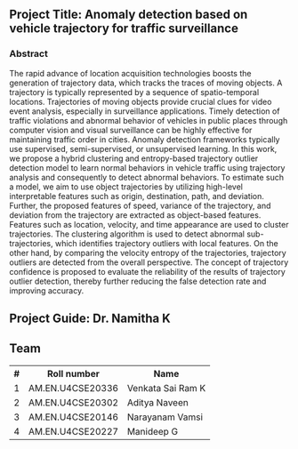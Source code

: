 ## Project Title: Anomaly detection based on vehicle trajectory for traffic surveillance
###  Abstract
 The rapid advance of location acquisition technologies boosts the generation of trajectory data,
which tracks the traces of moving objects. A trajectory is typically represented by a sequence of
spatio-temporal locations. Trajectories of moving objects provide crucial clues for video event
analysis, especially in surveillance applications. Timely detection of traffic violations and
abnormal behavior of vehicles in public places through computer vision and visual
surveillance can be highly effective for maintaining traffic order in cities. Anomaly detection
frameworks typically use supervised, semi-supervised, or unsupervised learning.
In this work, we propose a hybrid clustering and entropy-based trajectory outlier detection model
to learn normal behaviors in vehicle traffic using trajectory analysis and consequently to detect
abnormal behaviors. To estimate such a model, we aim to use object trajectories by utilizing
high-level interpretable features such as origin, destination, path, and deviation. Further, the
proposed features of speed, variance of the trajectory, and deviation from the trajectory are
extracted as object-based features. Features such as location, velocity, and time appearance are
used to cluster trajectories. The clustering algorithm is used to detect abnormal sub-trajectories,
which identifies trajectory outliers with local features. On the other hand, by comparing the
velocity entropy of the trajectories, trajectory outliers are detected from the overall perspective.
The concept of trajectory confidence is proposed to evaluate the reliability of the results of
trajectory outlier detection, thereby further reducing the false detection rate and improving
accuracy.

## Project Guide: Dr. Namitha K
## Team

<table>
  <tr>
    <th>#</th>
    <th>Roll number</th>
    <th>Name</th>
  </tr>
  <tr>
    <td>1</td>
    <td>AM.EN.U4CSE20336</td>
    <td>Venkata Sai Ram K</td>
  </tr>
  <tr>
    <td>2</td>
    <td>AM.EN.U4CSE20302</td>
    <td>Aditya Naveen</td>
  </tr>  
  <tr>
    <td>3</td>
    <td>AM.EN.U4CSE20146</td>
    <td>Narayanam Vamsi</td>
  </tr>  
  <tr>
    <td>4</td>
    <td>AM.EN.U4CSE20227</td>
    <td>Manideep G</td>
  </tr>  
</table>
